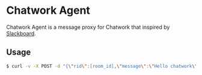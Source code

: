 Chatwork Agent
================
Chatwork Agent is a message proxy for Chatwork that inspired by [Slackboard](https://github.com/cubicdaiya/slackboard).

Usage
----------------
```bash
$ curl -v -X POST -d "{\"rid\":[room_id],\"message\":\"Hello chatwork\"}" http://localhost:50145/send
```
